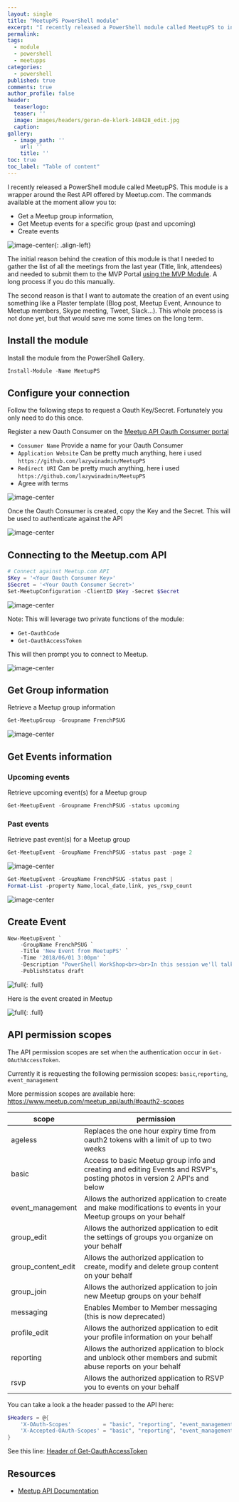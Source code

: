 ```yaml
---
layout: single
title: "MeetupPS PowerShell module"
excerpt: "I recently released a PowerShell module called MeetupPS to interact with the Meetup API. This allows you to gather information about groups and create events"
permalink:
tags: 
  - module
  - powershell
  - meetupps
categories:
  - powershell
published: true
comments: true
author_profile: false
header:
  teaserlogo:
  teaser: ''
  image: images/headers/geran-de-klerk-148428_edit.jpg
  caption: 
gallery:
  - image_path: ''
    url: ''
    title: ''
toc: true
toc_label: "Table of content"
---
```


I recently released a PowerShell module called MeetupPS. This module is a wrapper around the Rest API offered by Meetup.com. The commands available at the moment allow you to:

* Get a Meetup group information,
* Get Meetup events for a specific group (past and upcoming)
* Create events

![image-center](/images/2018/2018-04-30-MeetupPS_Module/Meetup3.png){: .align-left}

The initial reason behind the creation of this module is that I needed to gather the list of all the meetings from the last year (Title, link, attendees) and needed to submit them to the MVP Portal [using the MVP Module](/2017/05/MVP_Module.html). A long process if you do this manually.

The second reason is that I want to automate the creation of an event using something like a Plaster template (Blog post, Meetup Event, Announce to Meetup members, Skype meeting, Tweet, Slack...). This whole process is not done yet, but that would save me some times on the long term.

## Install the module

Install the module from the PowerShell Gallery.

```powershell
Install-Module -Name MeetupPS
```

<a name="Configure"/>

## Configure your connection

Follow the following steps to request a Oauth Key/Secret.
Fortunately you only need to do this once.

Register a new Oauth Consumer on the [Meetup API Oauth Consumer portal](https://secure.meetup.com/meetup_api/oauth_consumers/)

* `Consumer Name` Provide a name for your Oauth Consumer
* `Application Website` Can be pretty much anything, here i used `https://github.com/lazywinadmin/MeetupPS`
* `Redirect URI` Can be pretty much anything, here i used `https://github.com/lazywinadmin/MeetupPS`
* Agree with terms

![image-center](/images/2018/2018-04-30-MeetupPS_Module/MeetupPS-RegisterOauthConsumer01.png)

Once the Oauth Consumer is created, copy the Key and the Secret. This will be used to authenticate against the API

![image-center](/images/2018/2018-04-30-MeetupPS_Module/MeetupPS-RegisterOauthConsumer02.png)

<a name="Authentication"/>

## Connecting to the Meetup.com API

```powershell
# Connect against Meetup.com API
$Key = '<Your Oauth Consumer Key>'
$Secret = '<Your Oauth Consumer Secret>'
Set-MeetupConfiguration -ClientID $Key -Secret $Secret
```

![image-center](/images/2018/2018-04-30-MeetupPS_Module/MeetupPS-Set-MeetupConfiguration01.png)

Note: This will leverage two private functions of the module:

* `Get-OauthCode`
* `Get-OauthAccessToken`

This will then prompt you to connect to Meetup.

![image-center](/images/2018/2018-04-30-MeetupPS_Module/MeetupPS-Set-MeetupConfiguration02.png)

<a name="GetGroupInfo"/>

## Get Group information

Retrieve a Meetup group information

```powershell
Get-MeetupGroup -Groupname FrenchPSUG
```

![image-center](/images/2018/2018-04-30-MeetupPS_Module/MeetupPS-Get-MeetupGroup01.png)

<a name="GetEventInfo"/>

## Get Events information

<a name="GetupcomingEventInfo"/>

### Upcoming events

Retrieve upcoming event(s) for a Meetup group

```powershell
Get-MeetupEvent -Groupname FrenchPSUG -status upcoming
```

<a name="GetpastEventInfo"/>

### Past events

Retrieve past event(s) for a Meetup group

```powershell
Get-MeetupEvent -GroupName FrenchPSUG -status past -page 2
```

![image-center](/images/2018/2018-04-30-MeetupPS_Module/MeetupPS-Get-MeetupEvent03.png)

```powershell
Get-MeetupEvent -GroupName FrenchPSUG -status past |
Format-List -property Name,local_date,link, yes_rsvp_count
```

![image-center](/images/2018/2018-04-30-MeetupPS_Module/MeetupPS-Get-MeetupEvent04.png)

<a name="CreateEvent"/>

## Create Event

```powershell
New-MeetupEvent `
    -GroupName FrenchPSUG `
    -Title 'New Event from MeetupPS' `
    -Time '2018/06/01 3:00pm' `
    -Description "PowerShell WorkShop<br><br>In this session we'll talk about ..." `
    -PublishStatus draft
```

![full](/images/2018/2018-04-30-MeetupPS_Module/MeetupPS-New-MeetupEvent01.png){: .full}

Here is the event created in Meetup

![full](/images/2018/2018-04-30-MeetupPS_Module/MeetupPS-New-MeetupEvent02.png){: .full}

<a name="APIPermissionScopes"/>

## API permission scopes

The API permission scopes are set when the authentication occur in `Get-OAuthAccessToken`.

Currently it is requesting the following permission scopes: `basic`,`reporting`, `event_management`

More permission scopes are available here: https://www.meetup.com/meetup_api/auth/#oauth2-scopes

| scope | permission |
| --- | --- |
| ageless | Replaces the one hour expiry time from oauth2 tokens with a limit of up to two weeks |
| basic | Access to basic Meetup group info and creating and editing Events and RSVP's, posting photos in version 2 API's and below |
| event_management | Allows the authorized application to create and make modifications to events in your Meetup groups on your behalf |
| group_edit | Allows the authorized application to edit the settings of groups you organize on your behalf |
| group_content_edit | Allows the authorized application to create, modify and delete group content on your behalf |
| group_join | Allows the authorized application to join new Meetup groups on your behalf |
| messaging | Enables Member to Member messaging (this is now deprecated) |
| profile_edit | Allows the authorized application to edit your profile information on your behalf |
| reporting | Allows the authorized application to block and unblock other members and submit abuse reports on your behalf |
| rsvp | Allows the authorized application to RSVP you to events on your behalf |

You can take a look a the header passed to the API here:

```powershell
$Headers = @{
    'X-OAuth-Scopes'          = "basic", "reporting", "event_management"
    'X-Accepted-OAuth-Scopes' = "basic", "reporting", "event_management"
}
```

See this line: [Header of Get-OauthAccessToken](/MeetupPS/private/Get-OAuthAccessToken.ps1#L24)

<a name="Resources"/>

## Resources

* [Meetup API Documentation](https://www.meetup.com/meetup_api/docs/)
